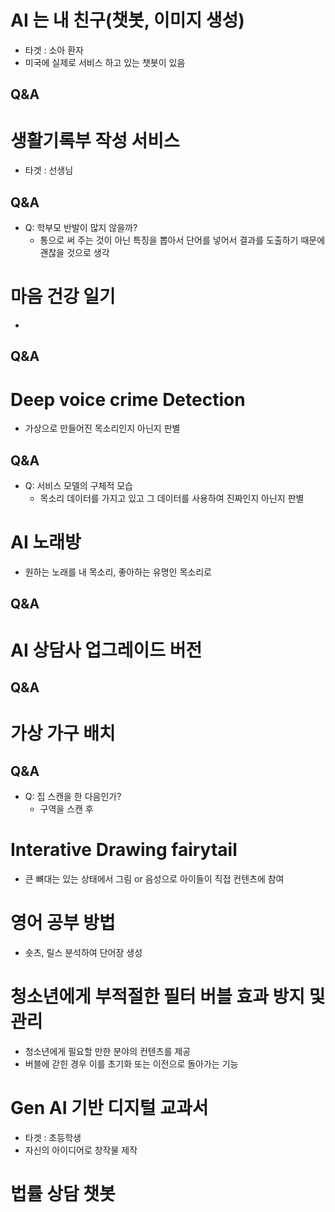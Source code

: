 
# AI 는 내 친구(챗봇, 이미지 생성)
- 타겟 : 소아 환자
- 미국에 실제로 서비스 하고 있는 챗봇이 있음
## Q&A


# 생활기록부 작성 서비스
- 타겟 : 선생님
## Q&A
- Q: 학부모 반발이 많지 않을까?
	- 통으로 써 주는 것이 아닌 특징을 뽑아서 단어를 넣어서 결과를 도출하기 때문에 괜찮을 것으로 생각

# 마음 건강 일기
- 

## Q&A


# Deep voice crime Detection
- 가상으로 만들어진 목소리인지 아닌지 판별
## Q&A
- Q: 서비스 모델의 구체적 모습
	- 목소리 데이터를 가지고 있고 그 데이터를 사용하여 진짜인지 아닌지 판별


# AI 노래방
- 원하는 노래를 내 목소리, 좋아하는 유명인 목소리로 
## Q&A



# AI 상담사 업그레이드 버전
## Q&A



# 가상 가구 배치
## Q&A
- Q: 집 스캔을 한 다음인가?
	- 구역을 스캔 후 


# Interative Drawing fairytail
- 큰 뼈대는 있는 상태에서 그림 or 음성으로 아이들이 직접 컨텐츠에 참여


# 영어 공부 방법
- 숏츠, 릴스 분석하여 단어장 생성

# 청소년에게 부적절한 필터 버블 효과 방지 및 관리
- 청소년에게 필요할 만한 분야의 컨텐츠를 제공
- 버블에 갇힌 경우 이를 초기화 또는 이전으로 돌아가는 기능





# Gen AI 기반 디지털 교과서
- 타겟 : 초등학생
- 자신의 아이디어로 창작물 제작


# 법률 상담 챗봇


